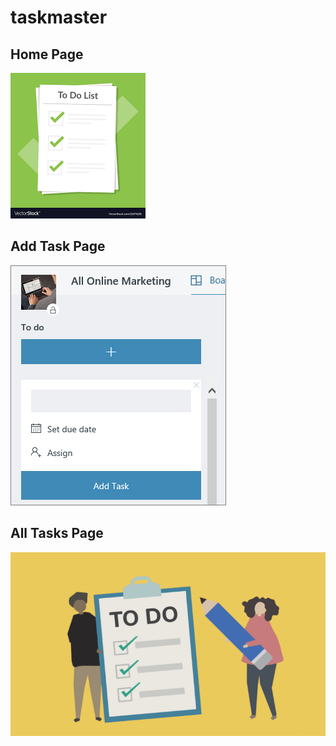 # taskmaster

## Home Page
![Home](img/home.png)
## Add Task Page
![Home](img/addTask.png)
## All Tasks Page
![Home](img/allTask.png)